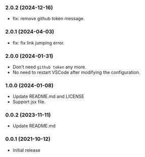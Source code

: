 ### 2.0.2 (2024-12-16)
* fix: remove github token message.

### 2.0.1 (2024-04-03)
* fix: fix link jumping error.

### 2.0.0 (2024-01-31)
* Don't need `github token` any more.
* No need to restart VSCode after modifying the configuration.

### 1.0.0 (2024-01-08)
* Update README.md and LICENSE
* Support jsx file.

### 0.0.2 (2023-11-11)
* Update README.md

### 0.0.1 (2021-10-12)
* Initial release